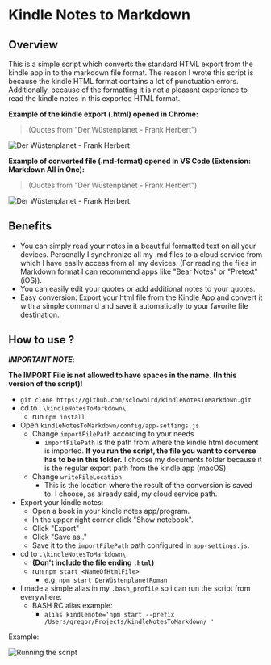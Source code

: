 # Kindle Notes to Markdown

## Overview

This is a simple script which converts the standard HTML export from the kindle app in to the markdown file format. The reason I wrote this script is because the kindle HTML format contains a lot of punctuation errors. Additionally, because of the formatting it is not a pleasant experience to read the kindle notes in this exported HTML format.

__Example of the kindle export (.html) opened in Chrome:__

>(Quotes from "Der Wüstenplanet - Frank Herbert")

![Der Wüstenplanet - Frank Herbert](https://user-images.githubusercontent.com/12247845/56811269-a78cf180-6838-11e9-90df-76a02e8e5d3b.png)


__Example of converted file (.md-format) opened in VS Code (Extension: Markdown All in One):__
>(Quotes from "Der Wüstenplanet - Frank Herbert")

![Der Wüstenplanet - Frank Herbert](https://user-images.githubusercontent.com/12247845/56811416-efac1400-6838-11e9-9fc2-3ac42c5c7d44.png)


## Benefits

- You can simply read your notes in a beautiful formatted text on all your devices. Personally I synchronize all my .md files to a cloud service from which I have easily access from all my devices. (For reading the files in Markdown format I can recommend apps like "Bear Notes" or "Pretext" (iOS)).
- You can easily edit your quotes or add additional notes to your quotes.
- Easy conversion: Export your html file from the Kindle App and convert it with a simple command and save it automatically to your favorite file destination.

## How to use ?
  __*IMPORTANT NOTE*__: 
  
  __The IMPORT File is not allowed to have spaces in the name. (In this version of the script)!__

- `git clone https://github.com/sclowbird/kindleNotesToMarkdown.git`
- cd to `.\kindleNotesToMarkdown\`
  - run `npm install`
- Open `kindleNotesToMarkdown/config/app-settings.js`
  - Change `importFilePath` according to your needs
    - `importFilePath` is the path from where the kindle html document is imported. __If you run the script, the file you want to converse has to be in this folder.__ I choose my documents folder because it is the regular export path from the kindle app (macOS).
  - Change `writeFileLocation`
    - This is the location where the result of the conversion is saved to. I choose, as already said, my cloud service path.
- Export your kindle notes:
  - Open a book in your kindle notes app/program.
  - In the upper right corner click "Show notebook".
  - Click "Export"
  - Click "Save as.."
  - Save it to the `importFilePath` path configured in `app-settings.js`.
- cd to `.\kindleNotesToMarkdown\`
  - __(Don't include the file ending  `.html`)__
  - run `npm start <NameOfHtmlFile>` 
    - e.g. `npm start DerWüstenplanetRoman`  
- I made a simple alias in my `.bash_profile` so i can run the script from everywhere. 
  - BASH RC alias example:
    - `alias kindlenote='npm start --prefix /Users/gregor/Projects/kindleNotesToMarkdown/ '`

Example: 


![Running the script](https://user-images.githubusercontent.com/12247845/56811445-0488a780-6839-11e9-827a-688bae6d5596.png)








